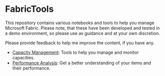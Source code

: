 # FabricTools

This repository contains various notebooks and tools to help you manage Microsoft Fabric. Please note, that these have been developed and tested in a demo environment, so please use as guidance and at your own discretion. 

Please provide feedback to help me improve the content, if you have any. 

- [Capacity Management](/Capacity%20Management/): Tools to help you manage and monitor capacities. 
- [Performance Analysis](/Performance%20Analysis/): Get a better understanding of your items and their performance. 
